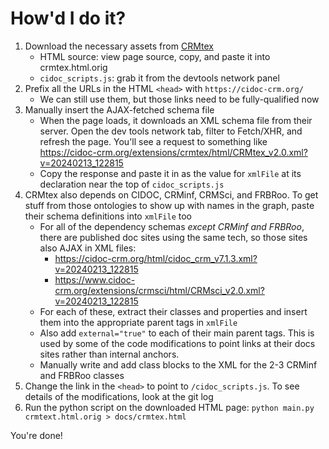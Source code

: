 # How'd I do it?
1. Download the necessary assets from [CRMtex](https://cidoc-crm.org/extensions/crmtex/html/CRMtex_v2.0.html)
   - HTML source: view page source, copy, and paste it into crmtex.html.orig
   - `cidoc_scripts.js`: grab it from the devtools network panel
2. Prefix all the URLs in the HTML `<head>` with `https://cidoc-crm.org/`
   - We can still use them, but those links need to be fully-qualified now
4. Manually insert the AJAX-fetched schema file
   - When the page loads, it downloads an XML schema file from their server. Open the dev tools
     network tab, filter to Fetch/XHR, and refresh the page. You'll see a request to something like
     https://cidoc-crm.org/extensions/crmtex/html/CRMtex_v2.0.xml?v=20240213_122815
   - Copy the response and paste it in as the value for `xmlFile` at its declaration near the top of
     `cidoc_scripts.js`
5. CRMtex also depends on CIDOC, CRMinf, CRMSci, and FRBRoo. To get stuff from those ontologies to show up
   with names in the graph, paste their schema definitions into `xmlFile` too
   - For all of the dependency schemas *except CRMinf and FRBRoo*, there are published doc sites using the same
     tech, so those sites also AJAX in XML files:
     - https://cidoc-crm.org/html/cidoc_crm_v7.1.3.xml?v=20240213_122815
     - https://www.cidoc-crm.org/extensions/crmsci/html/CRMsci_v2.0.xml?v=20240213_122815
   - For each of these, extract their classes and properties and insert them into the appropriate
     parent tags in `xmlFile`
   - Also add `external="true"` to each of their main parent tags. This is used by some of the code
     modifications to point links at their docs sites rather than internal anchors.
   - Manually write and add class blocks to the XML for the 2-3 CRMinf and FRBRoo classes
6. Change the link in the `<head>` to point to `/cidoc_scripts.js`. To see details of the
   modifications, look at the git log
7. Run the python script on the downloaded HTML page: `python main.py crmtext.html.orig > docs/crmtex.html`

You're done!